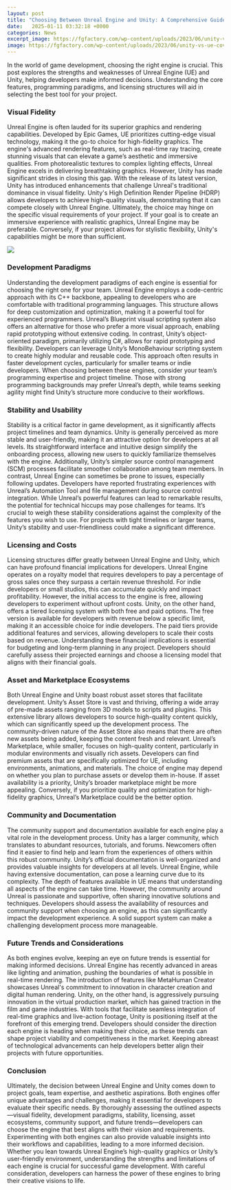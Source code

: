 ```yaml
---
layout: post
title: "Choosing Between Unreal Engine and Unity: A Comprehensive Guide"
date:   2025-01-11 03:32:18 +0000
categories: News
excerpt_image: https://fgfactory.com/wp-content/uploads/2023/06/unity-vs-ue-cover2.png
image: https://fgfactory.com/wp-content/uploads/2023/06/unity-vs-ue-cover2.png
---
```


In the world of game development, choosing the right engine is crucial. This post explores the strengths and weaknesses of Unreal Engine (UE) and Unity, helping developers make informed decisions. Understanding the core features, programming paradigms, and licensing structures will aid in selecting the best tool for your project.
### Visual Fidelity
Unreal Engine is often lauded for its superior graphics and rendering capabilities. Developed by Epic Games, UE prioritizes cutting-edge visual technology, making it the go-to choice for high-fidelity graphics. The engine's advanced rendering features, such as real-time ray tracing, create stunning visuals that can elevate a game’s aesthetic and immersive qualities. From photorealistic textures to complex lighting effects, Unreal Engine excels in delivering breathtaking graphics.
However, Unity has made significant strides in closing this gap. With the release of its latest version, Unity has introduced enhancements that challenge Unreal's traditional dominance in visual fidelity. Unity's High Definition Render Pipeline (HDRP) allows developers to achieve high-quality visuals, demonstrating that it can compete closely with Unreal Engine. Ultimately, the choice may hinge on the specific visual requirements of your project. If your goal is to create an immersive experience with realistic graphics, Unreal Engine may be preferable. Conversely, if your project allows for stylistic flexibility, Unity's capabilities might be more than sufficient.

![](https://fgfactory.com/wp-content/uploads/2023/06/unity-vs-ue-cover2.png)
### Development Paradigms
Understanding the development paradigms of each engine is essential for choosing the right one for your team. Unreal Engine employs a code-centric approach with its C++ backbone, appealing to developers who are comfortable with traditional programming languages. This structure allows for deep customization and optimization, making it a powerful tool for experienced programmers. Unreal’s Blueprint visual scripting system also offers an alternative for those who prefer a more visual approach, enabling rapid prototyping without extensive coding.
In contrast, Unity’s object-oriented paradigm, primarily utilizing C#, allows for rapid prototyping and flexibility. Developers can leverage Unity’s MonoBehaviour scripting system to create highly modular and reusable code. This approach often results in faster development cycles, particularly for smaller teams or indie developers. When choosing between these engines, consider your team’s programming expertise and project timeline. Those with strong programming backgrounds may prefer Unreal’s depth, while teams seeking agility might find Unity’s structure more conducive to their workflows.
### Stability and Usability
Stability is a critical factor in game development, as it significantly affects project timelines and team dynamics. Unity is generally perceived as more stable and user-friendly, making it an attractive option for developers at all levels. Its straightforward interface and intuitive design simplify the onboarding process, allowing new users to quickly familiarize themselves with the engine. Additionally, Unity’s simpler source control management (SCM) processes facilitate smoother collaboration among team members.
In contrast, Unreal Engine can sometimes be prone to issues, especially following updates. Developers have reported frustrating experiences with Unreal’s Automation Tool and file management during source control integration. While Unreal’s powerful features can lead to remarkable results, the potential for technical hiccups may pose challenges for teams. It’s crucial to weigh these stability considerations against the complexity of the features you wish to use. For projects with tight timelines or larger teams, Unity’s stability and user-friendliness could make a significant difference.
### Licensing and Costs
Licensing structures differ greatly between Unreal Engine and Unity, which can have profound financial implications for developers. Unreal Engine operates on a royalty model that requires developers to pay a percentage of gross sales once they surpass a certain revenue threshold. For indie developers or small studios, this can accumulate quickly and impact profitability. However, the initial access to the engine is free, allowing developers to experiment without upfront costs.
Unity, on the other hand, offers a tiered licensing system with both free and paid options. The free version is available for developers with revenue below a specific limit, making it an accessible choice for indie developers. The paid tiers provide additional features and services, allowing developers to scale their costs based on revenue. Understanding these financial implications is essential for budgeting and long-term planning in any project. Developers should carefully assess their projected earnings and choose a licensing model that aligns with their financial goals.
### Asset and Marketplace Ecosystems
Both Unreal Engine and Unity boast robust asset stores that facilitate development. Unity’s Asset Store is vast and thriving, offering a wide array of pre-made assets ranging from 3D models to scripts and plugins. This extensive library allows developers to source high-quality content quickly, which can significantly speed up the development process. The community-driven nature of the Asset Store also means that there are often new assets being added, keeping the content fresh and relevant.
Unreal’s Marketplace, while smaller, focuses on high-quality content, particularly in modular environments and visually rich assets. Developers can find premium assets that are specifically optimized for UE, including environments, animations, and materials. The choice of engine may depend on whether you plan to purchase assets or develop them in-house. If asset availability is a priority, Unity’s broader marketplace might be more appealing. Conversely, if you prioritize quality and optimization for high-fidelity graphics, Unreal’s Marketplace could be the better option.
### Community and Documentation
The community support and documentation available for each engine play a vital role in the development process. Unity has a larger community, which translates to abundant resources, tutorials, and forums. Newcomers often find it easier to find help and learn from the experiences of others within this robust community. Unity’s official documentation is well-organized and provides valuable insights for developers at all levels.
Unreal Engine, while having extensive documentation, can pose a learning curve due to its complexity. The depth of features available in UE means that understanding all aspects of the engine can take time. However, the community around Unreal is passionate and supportive, often sharing innovative solutions and techniques. Developers should assess the availability of resources and community support when choosing an engine, as this can significantly impact the development experience. A solid support system can make a challenging development process more manageable.
### Future Trends and Considerations
As both engines evolve, keeping an eye on future trends is essential for making informed decisions. Unreal Engine has recently advanced in areas like lighting and animation, pushing the boundaries of what is possible in real-time rendering. The introduction of features like MetaHuman Creator showcases Unreal's commitment to innovation in character creation and digital human rendering.
Unity, on the other hand, is aggressively pursuing innovation in the virtual production market, which has gained traction in the film and game industries. With tools that facilitate seamless integration of real-time graphics and live-action footage, Unity is positioning itself at the forefront of this emerging trend. Developers should consider the direction each engine is heading when making their choice, as these trends can shape project viability and competitiveness in the market. Keeping abreast of technological advancements can help developers better align their projects with future opportunities.
### Conclusion
Ultimately, the decision between Unreal Engine and Unity comes down to project goals, team expertise, and aesthetic aspirations. Both engines offer unique advantages and challenges, making it essential for developers to evaluate their specific needs. By thoroughly assessing the outlined aspects—visual fidelity, development paradigms, stability, licensing, asset ecosystems, community support, and future trends—developers can choose the engine that best aligns with their vision and requirements.
Experimenting with both engines can also provide valuable insights into their workflows and capabilities, leading to a more informed decision. Whether you lean towards Unreal Engine’s high-quality graphics or Unity’s user-friendly environment, understanding the strengths and limitations of each engine is crucial for successful game development. With careful consideration, developers can harness the power of these engines to bring their creative visions to life.